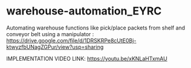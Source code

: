 # warehouse-automation_EYRC
Automating warehouse functions like pick/place packets from shelf and conveyor belt  using a manipulator :
https://drive.google.com/file/d/1DRSKRPe8cUtE0Bj-ktwyzfbUNagZGPur/view?usp=sharing


IMPLEMENTATION VIDEO LINK:   https://youtu.be/xKNLaHTxmAU
